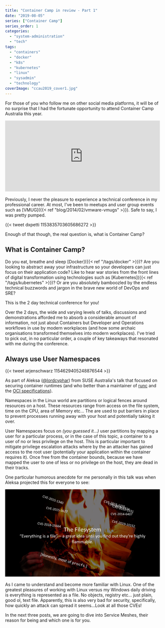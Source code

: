 ```yaml
---
title: "Container Camp in review - Part 1"
date: "2019-08-05"
series: ["Container Camp"]
series_order: 1
categories: 
  - "system-administration"
  - "tech"
tags: 
  - "containers"
  - "docker"
  - "k8s"
  - "kubernetes"
  - "linux"
  - "sysadmin"
  - "technology"
coverImage: "ccau2019_cover1.jpg"
---
```


For those of you who follow me on other social media platforms, it will be of no surprise that I had the fortunate opportunity to attend Container Camp Australia this year.

<iframe src="https://www.linkedin.com/embed/feed/update/urn:li:share:6556360128902377472" height="230" width="504" frameborder="0" allowfullscreen title="Embedded post"></iframe>

Previously, I never the pleasure to experience a technical conference in my professional career. At most, I've been to meetups and user group events such as [VMUG]({{< ref "blog/2014/02/vmware-vmugs" >}}). Safe to say, I was pretty pumped.

{{< tweet dxpetti 1153835703605686272 >}}

Enough of that though, the real question is, what is Container Camp?

## What is Container Camp?

Do you eat, breathe and sleep [Docker]({{< ref "/tags/docker" >}})? Are you looking to abstract away your infrastructure so your developers can just focus on their application code? Like to hear war stories from the front lines of digital transformation using technologies such as [Kubernetes]({{< ref "/tags/kubernetes" >}})? Or are you absolutely bamboozled by the endless technical buzzwords and jargon in the brave new world of DevOps and SRE?

This is the 2 day technical conference for you!

Over the 2 days, the wide and varying levels of talks, discussions and demonstrations afforded me to absorb a considerable amount of information, not just about Containers but Developer and Operations workflows in use by modern workplaces (and how some archaic organisations transformed themselves into modern workplaces). I've tried to pick out, in no particular order, a couple of key takeaways that resonated with me during the conference.

## Always use User Namespaces

{{< tweet arjenschwarz 1154629405248876544 >}}

As part of Aleksa ([@lordcyphar](https://twitter.com/lordcyphar)) from SUSE Australia's talk that focused on securing container runtimes (and who better than a maintainer of [runc](https://github.com/opencontainers/runc) and the [OCI specifications](https://www.opencontainers.org/)).

Namespaces in the Linux world are partitions or logical fences around resources on a host. These resources range from access on the file system, time on the CPU, area of Memory etc... The are used to put barriers in place to prevent processes running away with your host and potentially taking it over.

User Namespaces focus on _(you guessed it...)_ user partitions by mapping a user for a particular process, or in the case of this topic, a container to a user of no or less privilege on the host. This is particular important to mitigate privilege escalation attacks where by the an attacker has gained access to the root user (potentially your application within the container requires it). Once free from the container bounds, because we have mapped the user to one of less or no privilege on the host, they are dead in their tracks.

One particular humorous anecdote for me personally in this talk was when Aleksa projected this for everyone to see:

![](images/ccau20191.jpg "slide source: [cyphar's github](https://github.com/cyphar/talks/blob/71ab9be9919797c2624dfc17037d6c083bc00985/2019/07-containercamp/securing-container-runtimes.odp)")

As I came to understand and become more familiar with Linux. One of the greatest pleasures of working with Linux versus my Windows daily driving is everything is represented as a file. No objects, registry etc... just plain, good ol, text file. Apparently, this is also very bad for security, specifically, how quickly an attack can spread it seems...Look at all those CVEs!

In the next three posts, we are going to dive into Service Meshes, their reason for being and which one is for you.
